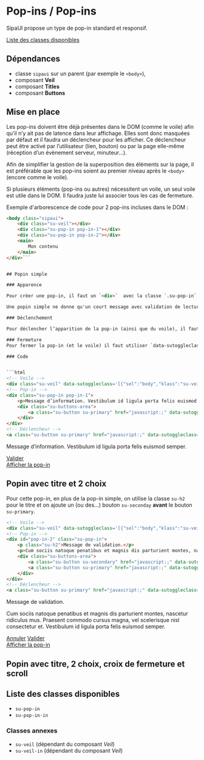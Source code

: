 # Pop-ins / Pop-ins

SipaUI propose un type de pop-in standard et responsif.

<a href="#liste-classes" target="_self" class="link-button">Liste des classes disponibles</a>


<div class="dependances">
																							
## Dépendances
- classe `sipaui` sur un parent (par exemple le `<body>`),
- composant **Veil**
- composant **Titles**
- composant **Buttons**

</div>




## Mise en place

Les pop-ins doivent être déjà présentes dans le DOM (comme le voile) afin qu’il n’y ait pas de latence dans leur affichage. Elles sont donc masquées par défaut et il faudra un déclencheur pour les afficher. Ce déclencheur peut être activé par l’utilisateur (lien, bouton) ou par la page elle-même (réception d’un évènement serveur, minuteur…).

Afin de simplifier la gestion de la superposition des éléments sur la page, il est préférable que les pop-ins soient au premier niveau après le `<body>` (encore comme le voile).

Si plusieurs éléments (pop-ins ou autres) nécessitent un voile, un seul voile est utile dans le DOM. Il faudra juste lui associer tous les cas de fermeture.

Exemple d'arborescence de code pour 2 pop-ins incluses dans le DOM&nbsp;:

```html
<body class="sipaui">
	<div class="su-veil"></div>
	<div class="su-pop-in pop-in-1"></div>
	<div class="su-pop-in pop-in-2"></div>
	<main>
		Mon contenu
	</main>
</div>```


## Popin simple

### Apparence

Pour créer une pop-in, il faut un `<div>`  avec la classe `.su-pop-in`. Elle sera invisible par défaut.

Une popin simple ne donne qu'un court message avec validation de lecture. Elle ne comportera donc qu'un seul bouton.

### Déclenchement

Pour déclencher l’apparition de la pop-in (ainsi que du voile), il faut utiliser ce code&nbsp;: `data-sutoggleclass='[{"sel":"body","klass":"su-veil-in","force":1}, {"sel":"#pop-in-1","klass":"su-pop-in-in","force":1}, {"sel":"#pop-in-1","klass":"su-pop-in-out","force":0]'` sur le déclencheur. Pour la pop-in il ajoutera la classe `su-pop-in-in` et enlèvera la classe `su-pop-in-out` si elle est déjà là. L’attribut `"#pop-in-1"` du sélecteur `"sel"` est l'ID spécifique de votre popin.

### Fermeture
Pour fermer la pop-in (et le voile) il faut utiliser `data-sutoggleclass='[{"sel":"body","klass":"su-veil-in","force":0}, {"sel":"#pop-in-1","klass":"su-pop-in-in","force":0}, {"sel":"#pop-in-1","klass":"su-pop-in-out","force":1}]` sur le bouton primaire, ainsi que sur le `<div>` du voile.

### Code


```html
<!-- Voile -->
<div class="su-veil" data-sutoggleclass='[{"sel":"body","klass":"su-veil-in","force":0}, {"sel":"#pop-in-1","klass":"su-pop-in-in","force":0}, {"sel":"#pop-in-1","klass":"su-pop-in-out","force":1}]'></div>
<!-- Pop-in -->
<div class="su-pop-in pop-in-1">
	<p>Message d’information. Vestibulum id ligula porta felis euismod semper.</p>
	<div class="su-buttons-area">
		<a class="su-button su-primary" href="javascript:;" data-sutoggleclass='[{"sel":"body","klass":"su-veil-in","force":0}, {"sel":"#pop-in-1","klass":"su-pop-in-in","force":0}, {"sel":"#pop-in-1","klass":"su-pop-in-out","force":1}]'>Valider</a>
	</div>
</div>
<!-- Déclencheur -->
<a class="su-button su-primary" href="javascript:;" data-sutoggleclass='[{"sel":"body","klass":"su-veil-in","force":1}, {"sel":"#pop-in-1","klass":"su-pop-in-in","force":1}, {"sel":"#pop-in-1","klass":"su-pop-in-out","force":0}]'>Afficher la pop-in</a>
```

<div class="sipaui">
	<div class="su-veil" data-sutoggleclass='[{"sel":"body","klass":"su-veil-in","force":0}, {"sel":"#pop-in-1","klass":"su-pop-in-in","force":0}, {"sel":"#pop-in-1","klass":"su-pop-in-out","force":1}, {"sel":"#pop-in-2","klass":"su-pop-in-in","force":0}, {"sel":"#pop-in-2","klass":"su-pop-in-out","force":1}]'></div>
	<div id="pop-in-1" class="su-pop-in">
		<p>Message d’information. Vestibulum id ligula porta felis euismod semper.</p>
		<div class="su-buttons-area">
			<a class="su-button su-primary" href="javascript:;" data-sutoggleclass='[{"sel":"body","klass":"su-veil-in","force":0}, {"sel":"#pop-in-1","klass":"su-pop-in-in","force":0}, {"sel":"#pop-in-1","klass":"su-pop-in-out","force":1}]'>Valider</a>
		</div>
	</div>
	<a class="su-button su-primary" href="javascript:;" data-sutoggleclass='[{"sel":"body","klass":"su-veil-in","force":1}, {"sel":"#pop-in-1","klass":"su-pop-in-in","force":1}, {"sel":"#pop-in-1","klass":"su-pop-in-out","force":0}]'>Afficher la pop-in</a>
</div>


## Popin avec titre et 2 choix

Pour cette pop-in, en plus de la pop-in simple, on utilise la classe `su-h2` pour le titre et on ajoute un (ou des…) bouton `su-seconday` **avant** le bouton `su-primary`.

```html
<!-- Voile -->
<div class="su-veil" data-sutoggleclass='[{"sel":"body","klass":"su-veil-in","force":0}, {"sel":"#pop-in-1","klass":"su-pop-in-in","force":0}, {"sel":"#pop-in-1","klass":"su-pop-in-out","force":1}]'></div>
<!-- Pop-in -->
<div id="pop-in-2" class="su-pop-in">
	<p class="su-h2">Message de validation.</p>
	<p>Cum sociis natoque penatibus et magnis dis parturient montes, nascetur ridiculus mus. Praesent commodo cursus magna, vel scelerisque nisl consectetur et. Vestibulum id ligula porta felis euismod semper.</p>
	<div class="su-buttons-area">
		<a class="su-button su-secondary" href="javascript:;" data-sutoggleclass='[{"sel":"body","klass":"su-veil-in","force":0}, {"sel":"#pop-in-2","klass":"su-pop-in-in","force":0}, {"sel":"#pop-in-2","klass":"su-pop-in-out","force":1}]'>Annuler</a>
		<a class="su-button su-primary" href="javascript:;" data-sutoggleclass='[{"sel":"body","klass":"su-veil-in","force":0}, {"sel":"#pop-in-2","klass":"su-pop-in-in","force":0}, {"sel":"#pop-in-2","klass":"su-pop-in-out","force":1}]'>Valider</a>
	</div>
</div>
<!-- Déclencheur -->
<a class="su-button su-primary" href="javascript:;" data-sutoggleclass='[{"sel":"body","klass":"su-veil-in","force":1}, {"sel":"#pop-in-2","klass":"su-pop-in-in","force":1}, {"sel":"#pop-in-2","klass":"su-pop-in-out","force":0}]'>Afficher la pop-in</a>
```

<div class="sipaui">
	<!-- Utilisation du voile de la première pop-in -->
	<div id="pop-in-2" class="su-pop-in">
		<p class="su-h2">Message de validation.</p>
		<p>Cum sociis natoque penatibus et magnis dis parturient montes, nascetur ridiculus mus. Praesent commodo cursus magna, vel scelerisque nisl consectetur et. Vestibulum id ligula porta felis euismod semper.</p>
		<div class="su-buttons-area">
			<a class="su-button su-secondary" href="javascript:;" data-sutoggleclass='[{"sel":"body","klass":"su-veil-in","force":0}, {"sel":"#pop-in-2","klass":"su-pop-in-in","force":0}, {"sel":"#pop-in-2","klass":"su-pop-in-out","force":1}]'>Annuler</a>
			<a class="su-button su-primary" href="javascript:;" data-sutoggleclass='[{"sel":"body","klass":"su-veil-in","force":0}, {"sel":"#pop-in-2","klass":"su-pop-in-in","force":0}, {"sel":"#pop-in-2","klass":"su-pop-in-out","force":1}]'>Valider</a>
		</div>
	</div>
	<a class="su-button su-primary" href="javascript:;" data-sutoggleclass='[{"sel":"body","klass":"su-veil-in","force":1}, {"sel":"#pop-in-2","klass":"su-pop-in-in","force":1}, {"sel":"#pop-in-2","klass":"su-pop-in-out","force":0}]'>Afficher la pop-in</a>
</div>


## Popin avec titre, 2 choix, croix de fermeture et scroll



<div id="liste-classes" class="control-titres">

## Liste des classes disponibles
- `su-pop-in`
- `su-pop-in-in`

### Classes annexes
- `su-veil` (dépendant du composant *Veil*)
- `su-veil-in` (dépendant du composant *Veil*)


</div>
